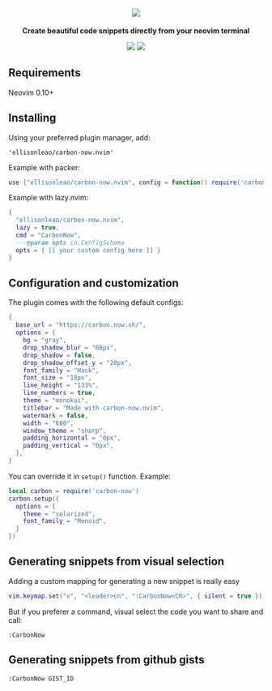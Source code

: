 <h1 align="center">
  <img src="https://i.postimg.cc/0QL5cs9T/carbonvim.jpg" />
</h1>

<div align="center">
  <p><strong>Create beautiful code snippets directly from your neovim terminal</strong></p>
  <img src="https://img.shields.io/badge/Made%20with%20Lua-blueviolet.svg?style=for-the-badge&logo=lua" />
  <img src="https://img.shields.io/github/actions/workflow/status/ellisonleao/carbon-now.nvim/lint-test.yml?style=for-the-badge" />
</div>

## Requirements

Neovim 0.10+

## Installing

Using your preferred plugin manager, add:

```
'ellisonleao/carbon-now.nvim'
```

Example with packer:

```lua
use {"ellisonleao/carbon-now.nvim", config = function() require('carbon-now').setup() end}
```

Example with lazy.nvim:

```lua
{
  "ellisonleao/carbon-now.nvim",
  lazy = true,
  cmd = "CarbonNow",
  ---@param opts cn.ConfigSchema
  opts = { [[ your custom config here ]] }
}
```

## Configuration and customization

The plugin comes with the following default configs:

```lua
{
  base_url = "https://carbon.now.sh/",
  options = {
    bg = "gray",
    drop_shadow_blur = "68px",
    drop_shadow = false,
    drop_shadow_offset_y = "20px",
    font_family = "Hack",
    font_size = "18px",
    line_height = "133%",
    line_numbers = true,
    theme = "monokai",
    titlebar = "Made with carbon-now.nvim",
    watermark = false,
    width = "680",
    window_theme = "sharp",
    padding_horizontal = "0px",
    padding_vertical = "0px",
  },
}
```

You can override it in `setup()` function. Example:

```lua
local carbon = require('carbon-now')
carbon.setup({
  options = {
    theme = "solarized",
    font_family = "Monoid",
  }
})
```

## Generating snippets from visual selection

Adding a custom mapping for generating a new snippet is really easy

```lua
vim.keymap.set("v", "<leader>cn", ":CarbonNow<CR>", { silent = true })
```

But if you preferer a command, visual select the code you want to share and call:

```
:CarbonNow
```

## Generating snippets from github gists

```
:CarbonNow GIST_ID